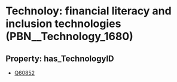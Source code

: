 # Technoloy: __financial literacy and inclusion technologies__ (PBN__Technology_1680)

## Property: has_TechnologyID

* [Q60852](Q60852)

